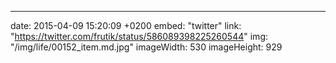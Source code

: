 ---
date: 2015-04-09 15:20:09 +0200
embed: "twitter"
link: "https://twitter.com/frutik/status/586089398225260544"
img: "/img/life/00152_item.md.jpg"
imageWidth: 530
imageHeight: 929
